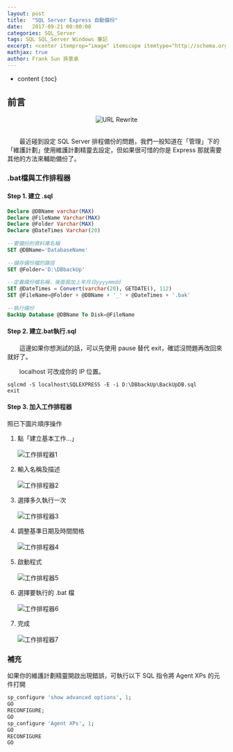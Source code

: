 ```yaml
---
layout: post
title:  "SQL Server Express 自動備份"
date:   2017-09-21 00:00:00
categories: SQL_Server
tags: SQL SQL_Server Windows 筆記
excerpt: <center itemprop="image" itemscope itemtype="http://schema.org/ImageObject"><img itemprop="image url height width" src="\images\2017-09-21-sql-server-express-back-up\2017-09-21-sql-server-express-back-up-image1.jpg" alt="URL Rewrite" title="URL Rewrite"/></center><br/>　　最近碰到設定 SQL Server 排程備份的問題，我們一般知道在「管理」下的「維護計畫」使用維護計畫精靈去設定，但如果很可惜的你是 Express 那就需要其他的方法來輔助備份了。
mathjax: true
author: Frank Sun 孫景承
---
```


* content
{:toc}

## 前言

<center itemprop="image" itemscope itemtype="http://schema.org/ImageObject">
    <img itemprop="image url height width" src="\images\2017-09-21-sql-server-express-back-up\2017-09-21-sql-server-express-back-up-image1.jpg" alt="URL Rewrite" title="URL Rewrite"/>
</center><br/>

　　最近碰到設定 SQL Server 排程備份的問題，我們一般知道在「管理」下的「維護計劃」使用維護計劃精靈去設定，但如果很可惜的你是 Express 那就需要其他的方法來輔助備份了。

### .bat檔與工作排程器

#### Step 1. 建立 .sql

```sql
Declare @DBName varchar(MAX)
Declare @FileName Varchar(MAX)
Declare @Folder Varchar(MAX)
Declare @DateTimes Varchar(20)
 
--要備份的資料庫名稱
SET @DBName='DatabaseName'
 
--儲存備份檔的路徑
SET @Folder='D:\DBbackUp'
 
--定義備份檔名稱，後面我加上年月日yyyymmdd
SET @DateTimes = Convert(varchar(20), GETDATE(), 112)
SET @FileName=@Folder + @DBName + '_' + @DateTimes + '.bak'
 
--執行備份
BackUp Database @DBName To Disk=@FileName
```

#### Step 2. 建立.bat執行.sql

　　這邊如果你想測試的話，可以先使用 pause 替代 exit，確認沒問題再改回來就好了。

　　localhost 可改成你的 IP 位置。

```
sqlcmd -S localhost\SQLEXPRESS -E -i D:\DBbackUp\BackUpDB.sql
exit
```

#### Step 3. 加入工作排程器
照已下圖片順序操作

1. 點「建立基本工作...」<br/><br/>
![工作排程器1](\images\2017-09-21-sql-server-express-back-up\2017-09-21-sql-server-express-back-up-image2.jpg)

2. 輸入名稱及描述<br/><br/>
![工作排程器2](\images\2017-09-21-sql-server-express-back-up\2017-09-21-sql-server-express-back-up-image3.jpg)

3. 選擇多久執行一次<br/><br/>
![工作排程器3](\images\2017-09-21-sql-server-express-back-up\2017-09-21-sql-server-express-back-up-image4.jpg)

4. 調整基準日期及時間間格<br/><br/>
![工作排程器4](\images\2017-09-21-sql-server-express-back-up\2017-09-21-sql-server-express-back-up-image5.jpg)

5. 啟動程式<br/><br/>
![工作排程器5](\images\2017-09-21-sql-server-express-back-up\2017-09-21-sql-server-express-back-up-image6.jpg)

6. 選擇要執行的 .bat 檔<br/><br/>
![工作排程器6](\images\2017-09-21-sql-server-express-back-up\2017-09-21-sql-server-express-back-up-image7.jpg)

7. 完成<br/><br/>
![工作排程器7](\images\2017-09-21-sql-server-express-back-up\2017-09-21-sql-server-express-back-up-image8.jpg)

### 補充

如果你的維護計劃精靈開啟出現錯誤，可執行以下 SQL 指令將 Agent XPs 的元件打開

```sql
sp_configure 'show advanced options', 1; 
GO 
RECONFIGURE; 
GO 
sp_configure 'Agent XPs', 1; 
GO 
RECONFIGURE 
GO
```